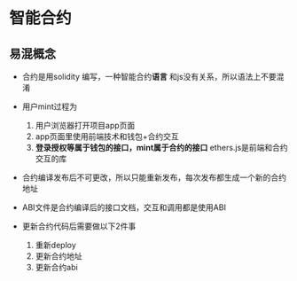 # 智能合约

## 易混概念

- 合约是用solidity 编写，一种智能合约**语言** 和js没有关系，所以语法上不要混淆

- 用户mint过程为

    1. 用户浏览器打开项目app页面
    2. app页面里使用前端技术和钱包+合约交互
    3. **登录授权等属于钱包的接口，mint属于合约的接口** ethers.js是前端和合约交互的库

- 合约编译发布后不可更改，所以只能重新发布，每次发布都生成一个新的合约地址

- ABI文件是合约编译后的接口文档，交互和调用都是使用ABI

- 更新合约代码后需要做以下2件事

    1. 重新deploy
    2. 更新合约地址
    3. 更新合约abi